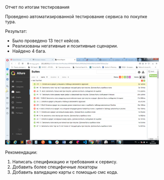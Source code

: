 Отчет по итогам тестирования

Проведено автоматизированной тестирование сервиса по покупке тура.

Результат:
- Было проведено 13 тест кейсов. 
- Реализованы негативные и позитивные сценарии.
- Найдено 4 бага.

![alt text](https://github.com/YuliyaGer/Diplom/blob/master/Screenshot.png)

Рекомендации:
1. Написать спецификацию и требования к сервису.
2. Добавить более специфичные локаторы
3. Добавить валидацию карты с помощью смс кода.


